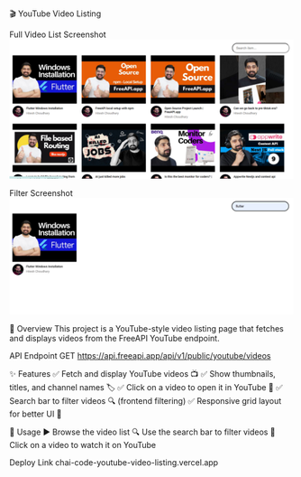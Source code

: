 🎬 YouTube Video Listing

Full Video List Screenshot
![Youtube Project Screenshot](screenshot.png)

Filter Screenshot
![Youtube Project Screenshot](screenshot1.png)



📌 Overview
This project is a YouTube-style video listing page that fetches and displays videos from the FreeAPI YouTube endpoint.

API Endpoint
GET https://api.freeapi.app/api/v1/public/youtube/videos



✨ Features
✅ Fetch and display YouTube videos 📺
✅ Show thumbnails, titles, and channel names 🏷️
✅ Click on a video to open it in YouTube 🔗
✅ Search bar to filter videos 🔍 (frontend filtering)
✅ Responsive grid layout for better UI 🎨



🎯 Usage
▶️ Browse the video list
🔍 Use the search bar to filter videos
🎥 Click on a video to watch it on YouTube



Deploy Link
chai-code-youtube-video-listing.vercel.app
